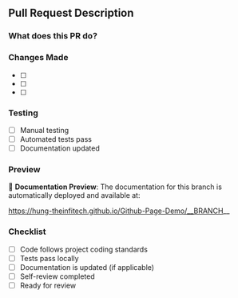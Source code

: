 ## Pull Request Description

### What does this PR do?

<!-- Brief description of the changes -->

### Changes Made

<!-- List of changes made -->

- [ ]
- [ ]
- [ ]

### Testing

<!-- How was this tested? -->

- [ ] Manual testing
- [ ] Automated tests pass
- [ ] Documentation updated

### Preview

📖 **Documentation Preview**: The documentation for this branch is automatically deployed and available at:

https://hung-theinfitech.github.io/Github-Page-Demo/__BRANCH__


### Checklist

- [ ] Code follows project coding standards
- [ ] Tests pass locally
- [ ] Documentation is updated (if applicable)
- [ ] Self-review completed
- [ ] Ready for review
